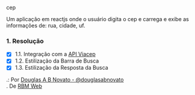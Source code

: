cep 

Um aplicação em reactjs onde o usuário digita o cep e carrega e exibe as informações de: rua, cidade, uf.

### 1. Resolução 

- [x] 1.1. Integração com a [API Viacep](https://viacep.com.br)
- [x] 1.2. Estilização da Barra de Busca
- [x] 1.3. Estilização da Resposta da Busca

.: Por [Douglas A B Novato - @douglasabnovato](https://linktr.ee/douglasabnovato)<br/>
. De [RBM Web](https://site.rbmweb.com.br/)